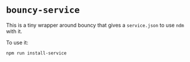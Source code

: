 `bouncy-service`
================

This is a tiny wrapper around bouncy that gives a `service.json` to use `ndm` with it.

To use it:

```
npm run install-service
```
